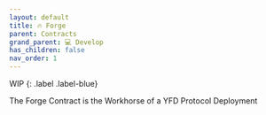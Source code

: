 ```yaml
---
layout: default
title: 🔥 Forge
parent: Contracts
grand_parent: 💻 Develop
has_children: false
nav_order: 1
---
```


WIP
{: .label .label-blue}

The Forge Contract is the Workhorse of a YFD Protocol Deployment
